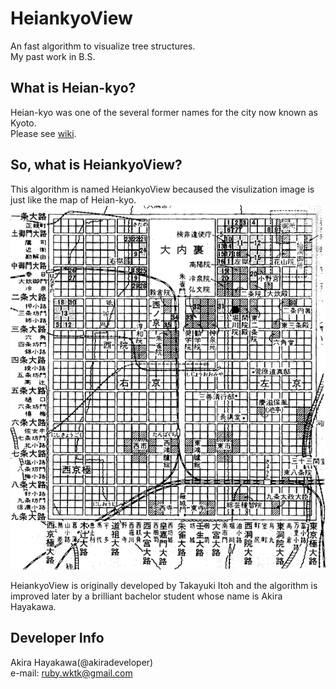 # HeiankyoView
An fast algorithm to visualize tree structures.  
My past work in B.S.

## What is Heian-kyo?
Heian-kyo was one of the several former names for the city now known as Kyoto.  
Please see [wiki](https://en.wikipedia.org/wiki/Heian-ky%C5%8D).  

## So, what is HeiankyoView?
This algorithm is named HeiankyoView becaused the visulization image is just like the
map of Heian-kyo.  
![Heian-kyo map](images/heiankyo.gif "Heian-kyo map")

HeiankyoView is originally developed by Takayuki Itoh and
the algorithm is improved later by a brilliant bachelor student
whose name is Akira Hayakawa.
 
## Developer Info
Akira Hayakawa(@akiradeveloper)  
e-mail: ruby.wktk@gmail.com
